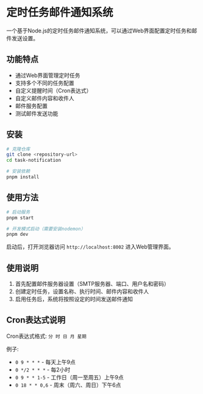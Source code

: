 # 定时任务邮件通知系统

一个基于Node.js的定时任务邮件通知系统，可以通过Web界面配置定时任务和邮件发送设置。

## 功能特点

- 通过Web界面管理定时任务
- 支持多个不同的任务配置
- 自定义提醒时间（Cron表达式）
- 自定义邮件内容和收件人
- 邮件服务配置
- 测试邮件发送功能

## 安装

```bash
# 克隆仓库
git clone <repository-url>
cd task-notification

# 安装依赖
pnpm install
```

## 使用方法

```bash
# 启动服务
pnpm start

# 开发模式启动（需要安装nodemon）
pnpm dev
```

启动后，打开浏览器访问 `http://localhost:8002` 进入Web管理界面。

## 使用说明

1. 首先配置邮件服务器设置（SMTP服务器、端口、用户名和密码）
2. 创建定时任务，设置名称、执行时间、邮件内容和收件人
3. 启用任务后，系统将按照设定的时间发送邮件通知

## Cron表达式说明

Cron表达式格式: `分 时 日 月 星期`

例子:
- `0 9 * * *` - 每天上午9点
- `0 */2 * * *` - 每2小时
- `0 9 * * 1-5` - 工作日（周一至周五）上午9点
- `0 18 * * 0,6` - 周末（周六、周日）下午6点 